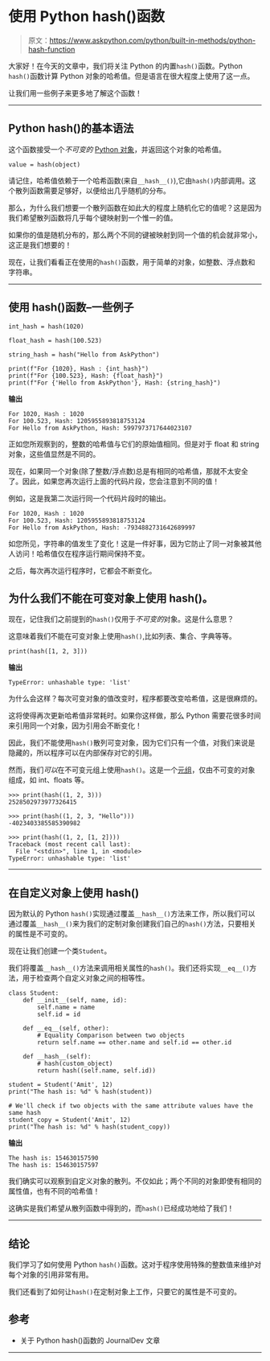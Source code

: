 # 使用 Python hash()函数

> 原文：<https://www.askpython.com/python/built-in-methods/python-hash-function>

大家好！在今天的文章中，我们将关注 Python 的内置`hash()`函数。Python `hash()`函数计算 Python 对象的哈希值。但是语言在很大程度上使用了这一点。

让我们用一些例子来更多地了解这个函数！

* * *

## Python hash()的基本语法

这个函数接受一个*不可变的* [Python 对象](https://www.askpython.com/python/oops/python-classes-objects)，并返回这个对象的哈希值。

```
value = hash(object)

```

请记住，哈希值依赖于一个哈希函数(来自`__hash__()`),它由`hash()`内部调用。这个散列函数需要足够好，以便给出几乎随机的分布。

那么，为什么我们想要一个散列函数在如此大的程度上随机化它的值呢？这是因为我们希望散列函数将几乎每个键映射到一个惟一的值。

如果你的值是随机分布的，那么两个不同的键被映射到同一个值的机会就非常小，这正是我们想要的！

现在，让我们看看正在使用的`hash()`函数，用于简单的对象，如整数、浮点数和字符串。

* * *

## 使用 hash()函数–一些例子

```
int_hash = hash(1020)

float_hash = hash(100.523)

string_hash = hash("Hello from AskPython")

print(f"For {1020}, Hash : {int_hash}")
print(f"For {100.523}, Hash: {float_hash}")
print(f"For {'Hello from AskPython'}, Hash: {string_hash}")

```

**输出**

```
For 1020, Hash : 1020
For 100.523, Hash: 1205955893818753124
For Hello from AskPython, Hash: 5997973717644023107

```

正如您所观察到的，整数的哈希值与它们的原始值相同。但是对于 float 和 string 对象，这些值显然是不同的。

现在，如果同一个对象(除了整数/浮点数)总是有相同的哈希值，那就不太安全了。因此，如果您再次运行上面的代码片段，您会注意到不同的值！

例如，这是我第二次运行同一个代码片段时的输出。

```
For 1020, Hash : 1020
For 100.523, Hash: 1205955893818753124
For Hello from AskPython, Hash: -7934882731642689997

```

如您所见，字符串的值发生了变化！这是一件好事，因为它防止了同一对象被其他人访问！哈希值仅在程序运行期间保持不变。

之后，每次再次运行程序时，它都会不断变化。

## 为什么我们不能在可变对象上使用 hash()。

现在，记住我们之前提到的`hash()`仅用于*不可变的*对象。这是什么意思？

这意味着我们不能在可变对象上使用`hash()`,比如列表、集合、字典等等。

```
print(hash([1, 2, 3]))

```

**输出**

```
TypeError: unhashable type: 'list'

```

为什么会这样？每次可变对象的值改变时，程序都要改变哈希值，这是很麻烦的。

这将使得再次更新哈希值非常耗时。如果你这样做，那么 Python 需要花很多时间来引用同一个对象，因为引用会不断变化！

因此，我们不能使用`hash()`散列可变对象，因为它们只有一个值，对我们来说是隐藏的，所以程序可以在内部保存对它的引用。

然而，我们*可以*在不可变元组上使用`hash()`。这是一个[元组](https://www.askpython.com/python/tuple/python-tuple)，仅由不可变的对象组成，如 int、floats 等。

```
>>> print(hash((1, 2, 3)))
2528502973977326415

>>> print(hash((1, 2, 3, "Hello")))
-4023403385585390982

>>> print(hash((1, 2, [1, 2])))
Traceback (most recent call last):
  File "<stdin>", line 1, in <module>
TypeError: unhashable type: 'list'

```

* * *

## 在自定义对象上使用 hash()

因为默认的 Python `hash()`实现通过覆盖`__hash__()`方法来工作，所以我们可以通过覆盖`__hash__()`来为我们的定制对象创建我们自己的`hash()`方法，只要相关的属性是不可变的。

现在让我们创建一个类`Student`。

我们将覆盖`__hash__()`方法来调用相关属性的`hash()`。我们还将实现`__eq__()`方法，用于检查两个自定义对象之间的相等性。

```
class Student:
    def __init__(self, name, id):
        self.name = name
        self.id = id

    def __eq__(self, other):
        # Equality Comparison between two objects
        return self.name == other.name and self.id == other.id

    def __hash__(self):
        # hash(custom_object)
        return hash((self.name, self.id))

student = Student('Amit', 12)
print("The hash is: %d" % hash(student))

# We'll check if two objects with the same attribute values have the same hash
student_copy = Student('Amit', 12)
print("The hash is: %d" % hash(student_copy))

```

**输出**

```
The hash is: 154630157590
The hash is: 154630157597

```

我们确实可以观察到自定义对象的散列。不仅如此；两个不同的对象即使有相同的属性值，也有不同的哈希值！

这确实是我们希望从散列函数中得到的，而`hash()`已经成功地给了我们！

* * *

## 结论

我们学习了如何使用 Python `hash()`函数。这对于程序使用特殊的整数值来维护对每个对象的引用非常有用。

我们还看到了如何让`hash()`在定制对象上工作，只要它的属性是不可变的。

## 参考

*   关于 Python hash()函数的 JournalDev 文章

* * *